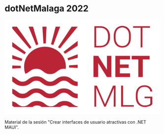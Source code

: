 # dotNetMalaga 2022

![dotNetMálaga 2022](images/dotnetmalaga2022.png)

Material de la sesión "Crear interfaces de usuario atractivas con .NET MAUI".